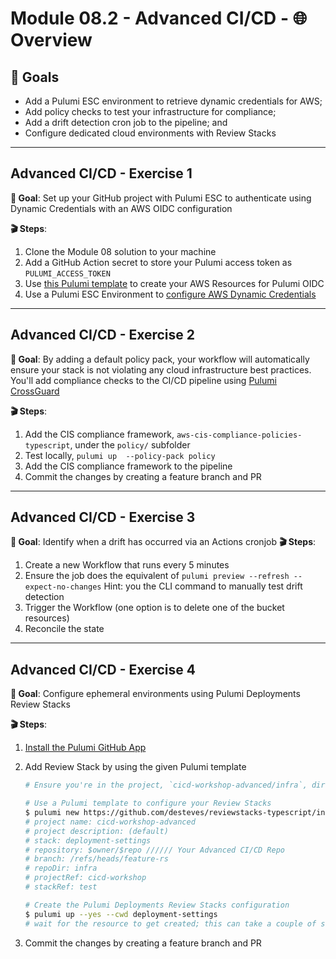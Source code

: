 # Module 08.2 - Advanced CI/CD - 🌐 Overview

## 🎯 Goals

- Add a Pulumi ESC environment to retrieve dynamic credentials for AWS;
- Add policy checks to test your infrastructure for compliance;
- Add a drift detection cron job to the pipeline; and
- Configure dedicated cloud environments with Review Stacks

---

## Advanced CI/CD - **Exercise 1**

**🎯 Goal**: Set up your GitHub project with Pulumi ESC to authenticate using Dynamic Credentials with an AWS OIDC configuration

**🎬 Steps**:

1. Clone the Module 08 solution to your machine
2. Add a GitHub Action secret to store your Pulumi access token as `PULUMI_ACCESS_TOKEN`
3. Use [this Pulumi template](https://github.com/desteves/aws-oidc-typescript) to create your AWS Resources for Pulumi OIDC
4. Use a Pulumi ESC Environment to [configure AWS Dynamic Credentials](https://www.pulumi.com/docs/esc/providers/aws-login/#example)

---

## Advanced CI/CD - **Exercise 2**

**🎯 Goal**: By adding a default policy pack, your workflow will automatically ensure your stack is not violating any cloud infrastructure best practices. You'll add compliance checks to the CI/CD pipeline using [Pulumi CrossGuard](https://www.pulumi.com/crossguard/)

**🎬 Steps**:

1. Add the CIS compliance framework, `aws-cis-compliance-policies-typescript`, under the `policy/` subfolder
2. Test locally, `pulumi up  --policy-pack policy`
3. Add the CIS compliance framework to the pipeline
4. Commit the changes by creating a feature branch and PR

---

## Advanced CI/CD - **Exercise 3**

**🎯 Goal**: Identify when a drift has occurred via an Actions cronjob
**🎬 Steps**:

1. Create a new Workflow that runs every 5 minutes
1. Ensure the job does the equivalent of `pulumi preview --refresh --expect-no-changes`
    Hint: you the CLI command to manually test drift detection
1. Trigger the Workflow (one option is to delete one of the bucket resources)
1. Reconcile the state

---

## Advanced CI/CD - **Exercise 4**

**🎯 Goal**: Configure ephemeral environments using Pulumi Deployments Review Stacks

**🎬 Steps**:

1. [Install the Pulumi GitHub App](https://www.pulumi.com/docs/using-pulumi/continuous-delivery/github-app/#installation-and-configuration)
1. Add Review Stack by using the given Pulumi template

    ```bash
    # Ensure you're in the project, `cicd-workshop-advanced/infra`, directory

    # Use a Pulumi template to configure your Review Stacks
    $ pulumi new https://github.com/desteves/reviewstacks-typescript/infra --dir deployment-settings
    # project name: cicd-workshop-advanced
    # project description: (default)
    # stack: deployment-settings
    # repository: $owner/$repo ////// Your Advanced CI/CD Repo
    # branch: /refs/heads/feature-rs
    # repoDir: infra
    # projectRef: cicd-workshop
    # stackRef: test

    # Create the Pulumi Deployments Review Stacks configuration
    $ pulumi up --yes --cwd deployment-settings
    # wait for the resource to get created; this can take a couple of seconds
    ```

1. Commit the changes by creating a feature branch and PR
